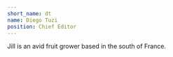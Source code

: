 ```yaml
---
short_name: dt
name: Diego Tuzi
position: Chief Editor
---
```

Jill is an avid fruit grower based in the south of France.